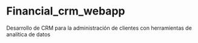 # Financial_crm_webapp
Desarrollo de CRM para la administración de clientes con herramientas de analítica de datos
